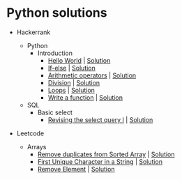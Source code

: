 # Python solutions

- Hackerrank
    - Python
        - Introduction
            - [Hello World](https://www.hackerrank.com/challenges/py-hello-world/problem?isFullScreen=true) | [Solution](hackerrank\python\introduction\hello_world.py)
            - [If-else](https://www.hackerrank.com/challenges/py-if-else/problem?isFullScreen=true) | [Solution](hackerrank\python\introduction\if_else.py)
            - [Arithmetic operators](https://www.hackerrank.com/challenges/python-arithmetic-operators/problem?isFullScreen=true) | [Solution](hackerrank\python\introduction\arithmetic_operators.py)
            - [Division](https://www.hackerrank.com/challenges/python-division/problem?isFullScreen=true) | [Solution](hackerrank\python\introduction\division.py)
            - [Loops](https://www.hackerrank.com/challenges/python-loops/problem?isFullScreen=true) | [Solution](hackerrank\python\introduction\loops.py)
            - [Write a function](https://www.hackerrank.com/challenges/write-a-function/problem?isFullScreen=true) | [Solution](hackerrank\python\introduction\function.py)
    - SQL
        - Basic select
            - [Revising the select query I](https://www.hackerrank.com/challenges/revising-the-select-query/problem?isFullScreen=true) | [Solution](hackerrank\sql\basic_select\select_query_I.sql)


- Leetcode
    - Arrays
        - [Remove duplicates from Sorted Array](https://leetcode.com/problems/remove-duplicates-from-sorted-array/) | [Solution](leetcode/arrays/RemoveDuplicates.py) 
        - [First Unique Character in a String](https://leetcode.com/problems/first-unique-character-in-a-string/) | [Solution](leetcode/arrays/first-unique-character-in-a-string.py)
        - [Remove Element](https://leetcode.com/problems/remove-element/) | [Solution](leetcode/arrays/remove-element.py)